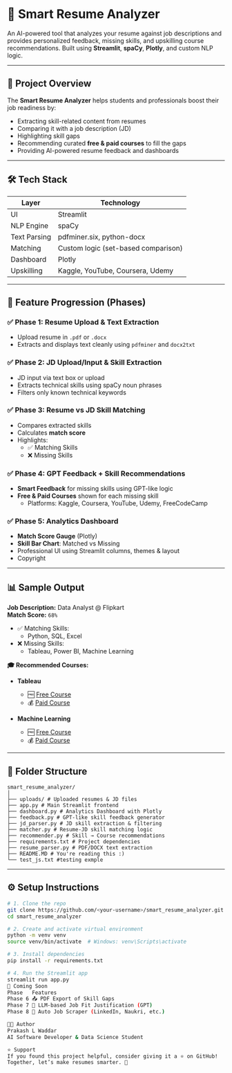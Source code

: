 # 🧠 Smart Resume Analyzer

An AI-powered tool that analyzes your resume against job descriptions and provides personalized feedback, missing skills, and upskilling course recommendations. Built using **Streamlit**, **spaCy**, **Plotly**, and custom NLP logic.

---

## 📌 Project Overview

The **Smart Resume Analyzer** helps students and professionals boost their job readiness by:

- Extracting skill-related content from resumes
- Comparing it with a job description (JD)
- Highlighting skill gaps
- Recommending curated **free & paid courses** to fill the gaps
- Providing AI-powered resume feedback and dashboards

---

## 🛠️ Tech Stack

| Layer        | Technology                         |
|--------------|-------------------------------------|
| UI           | Streamlit                           |
| NLP Engine   | spaCy                               |
| Text Parsing | pdfminer.six, python-docx           |
| Matching     | Custom logic (set-based comparison) |
| Dashboard    | Plotly                              |
| Upskilling   | Kaggle, YouTube, Coursera, Udemy    |

---

## 🚀 Feature Progression (Phases)

### ✅ Phase 1: Resume Upload & Text Extraction
- Upload resume in `.pdf` or `.docx`
- Extracts and displays text cleanly using `pdfminer` and `docx2txt`

### ✅ Phase 2: JD Upload/Input & Skill Extraction
- JD input via text box or upload
- Extracts technical skills using spaCy noun phrases
- Filters only known technical keywords

### ✅ Phase 3: Resume vs JD Skill Matching
- Compares extracted skills
- Calculates **match score**
- Highlights:
  - ✅ Matching Skills
  - ❌ Missing Skills

### ✅ Phase 4: GPT Feedback + Skill Recommendations
- **Smart Feedback** for missing skills using GPT-like logic
- **Free & Paid Courses** shown for each missing skill
  - Platforms: Kaggle, Coursera, YouTube, Udemy, FreeCodeCamp

### ✅ Phase 5: Analytics Dashboard
- **Match Score Gauge** (Plotly)
- **Skill Bar Chart**: Matched vs Missing
- Professional UI using Streamlit columns, themes & layout
- Copyright

---

## 📊 Sample Output

**Job Description:** Data Analyst @ Flipkart  
**Match Score:** `68%`

- ✅ Matching Skills:
  - Python, SQL, Excel
- ❌ Missing Skills:
  - Tableau, Power BI, Machine Learning

**🎓 Recommended Courses:**

- **Tableau**
  - 🆓 [Free Course](https://www.youtube.com/playlist?list=PLUaB-1hjhk8H48Pj32z4GZgGWyylqv85f)
  - 💰 [Paid Course](https://www.tableau.com/learn/training/20221)

- **Machine Learning**
  - 🆓 [Free Course](https://www.kaggle.com/learn/intro-to-machine-learning)
  - 💰 [Paid Course](https://www.coursera.org/learn/machine-learning)

---

## 📁 Folder Structure
    smart_resume_analyzer/
    │
    ├── uploads/ # Uploaded resumes & JD files
    ├── app.py # Main Streamlit frontend
    ├── dashboard.py # Analytics Dashboard with Plotly
    ├── feedback.py # GPT-like skill feedback generator
    ├── jd_parser.py # JD skill extraction & filtering
    ├── matcher.py # Resume-JD skill matching logic
    ├── recommender.py # Skill → Course recommendations
    ├── requirements.txt # Project dependencies
    ├── resume_parser.py # PDF/DOCX text extraction
    ├── README.MD # You're reading this :)
    └── test_js.txt #testing exmple

---

## ⚙️ Setup Instructions

```bash
# 1. Clone the repo
git clone https://github.com/<your-username>/smart_resume_analyzer.git
cd smart_resume_analyzer

# 2. Create and activate virtual environment
python -m venv venv
source venv/bin/activate  # Windows: venv\Scripts\activate

# 3. Install dependencies
pip install -r requirements.txt

# 4. Run the Streamlit app
streamlit run app.py
🧩 Coming Soon
Phase	Features
Phase 6	📤 PDF Export of Skill Gaps
Phase 7	🧠 LLM-based Job Fit Justification (GPT)
Phase 8	🔎 Auto Job Scraper (LinkedIn, Naukri, etc.)

👨‍💻 Author
Prakash L Waddar
AI Software Developer & Data Science Student

⭐ Support
If you found this project helpful, consider giving it a ⭐ on GitHub!
Together, let’s make resumes smarter. 🚀